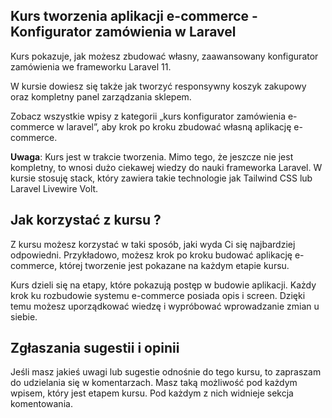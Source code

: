 ## Kurs tworzenia aplikacji e-commerce - Konfigurator zamówienia w Laravel

Kurs pokazuje, jak możesz zbudować własny, zaawansowany konfigurator zamówienia we frameworku Laravel 11.

W kursie dowiesz się także jak tworzyć responsywny koszyk zakupowy oraz kompletny panel zarządzania sklepem.

Zobacz wszystkie wpisy z kategorii „kurs konfigurator zamówienia e-commerce w laravel”, aby krok po kroku zbudować własną aplikację e-commerce.

**Uwaga**: Kurs jest w trakcie tworzenia. Mimo tego, że jeszcze nie jest kompletny, to wnosi dużo ciekawej wiedzy do nauki frameworka Laravel. W kursie stosuję stack, który zawiera takie technologie jak Tailwind CSS lub Laravel Livewire Volt.

## Jak korzystać z kursu ?

Z kursu możesz korzystać w taki sposób, jaki wyda Ci się najbardziej odpowiedni. Przykładowo, możesz krok po kroku budować aplikację e-commerce, której tworzenie jest pokazane na każdym etapie kursu.

Kurs dzieli się na etapy, które pokazują postęp w budowie aplikacji. Każdy krok ku rozbudowie systemu e-commerce posiada opis i screen. Dzięki temu możesz uporządkować wiedzę i wypróbować wprowadzanie zmian u siebie.

## Zgłaszania sugestii i opinii

Jeśli masz jakieś uwagi lub sugestie odnośnie do tego kursu, to zapraszam do udzielania się w komentarzach. Masz taką możliwość pod każdym wpisem, który jest etapem kursu. Pod każdym z nich widnieje sekcja komentowania.
